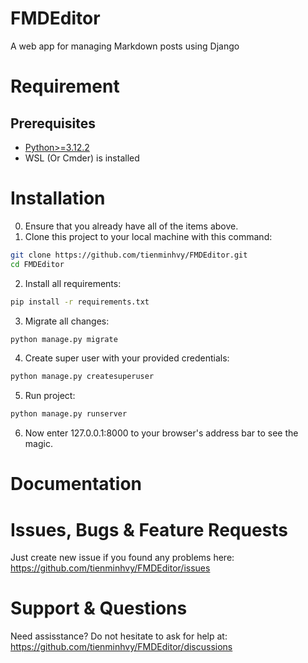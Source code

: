 # FMDEditor
A web app for managing Markdown posts using Django

# Requirement

## Prerequisites
- [Python>=3.12.2](https://www.python.org/downloads/)
- WSL (Or Cmder) is installed

# Installation
0. Ensure that you already have all of the items above.
1. Clone this project to your local machine with this command:
```bash
git clone https://github.com/tienminhvy/FMDEditor.git
cd FMDEditor
```
2. Install all requirements:
```bash
pip install -r requirements.txt
```
3. Migrate all changes:
```bash
python manage.py migrate
```
4. Create super user with your provided credentials:
```bash
python manage.py createsuperuser
```
5. Run project:
```bash
python manage.py runserver
```
6. Now enter 127.0.0.1:8000 to your browser's address bar to see the magic.
# Documentation

# Issues, Bugs & Feature Requests

Just create new issue if you found any problems here: https://github.com/tienminhvy/FMDEditor/issues

# Support & Questions

Need assisstance? Do not hesitate to ask for help at: https://github.com/tienminhvy/FMDEditor/discussions
